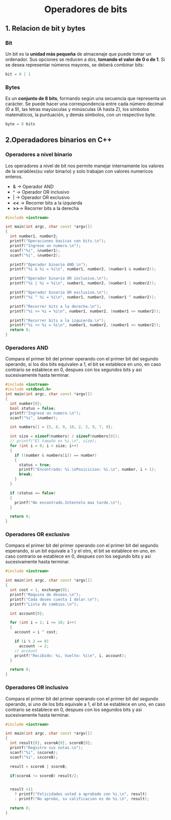 # <center> Operadores de bits

## 1. Relacion de bit y bytes

### Bit

Un bit es la **unidad más pequeña** de almacenaje que puede tomar un
ordenador. Sus opciones se reducen a dos, **tomando el valor de 0 o de 1**. Si se
desea representar números mayores, se deberá combinar bits:

```c
bit = 0 | 1
```

### Bytes

Es un **conjunto de 8 bits**, formando según una secuencia que representa un
carácter. Se puede hacer una correspondencia entre cada número decimal (0 a
9), las letras mayúsculas y minúsculas (A hasta Z), los sı́mbolos matemáticos,
la puntuación, y demás sı́mbolos, con un respectivo byte.

```c
byte = 8 bits
```
## 2.Operadadores binarios en C++

### Operadores a nivel binario

Los operadores a nivel de bit nos permite manejar internamente los valores de la variables(su valor binario) y solo trabajan con valores numericos enteros.

* & -> Operador AND  
* ^ -> Operador OR inclusivo 
* | -> Operador OR exclusivo
* **<<** -> Recorrer bits a la izquierda
* **>>**-> Recorrer bits a la derecha

```cpp
#include <iostream>

int main(int argc, char const *argv[])
{
  int number1, number2;
  printf("Operaciones basicas con bits.\n");
  printf("Ingrese un numero.\n");
  scanf("%i", &number1);
  scanf("%i", &number2);

  printf("Operador binario AND.\n");
  printf("%i & %i = %i\n", number1, number2, (number1 & number2));

  printf("Operador binario OR inclusivo.\n");
  printf("%i | %i = %i\n", number1, number2, (number1 | number2));

  printf("Operador binario OR exclusivo.\n");
  printf("%i ^ %i = %i\n", number1, number2, (number1 ^ number2));

  printf("Recorrer bits a la derecha.\n");
  printf("%i >> %i = %i\n", number1, number2, (number1 >> number2));

  printf("Recorrer bits a la izquierda.\n");
  printf("%i << %i = %i\n", number1, number2, (number1 << number2));
  return 0;
}
```
### Operadores AND

Compara el primer bit del primer operando con el primer bit del segundo
operando, si los dos bits equivalen a 1, el bit se establece en uno, en caso
contrario se establece en 0, despues con los segundos bits y asi sucesivamente
hasta terminar.

```cpp
#include <iostream>
#include <stdbool.h>
int main(int argc, char const *argv[])
{
  int number{0};
  bool status = false;
  printf("Ingrese un numero.\n");
  scanf("%i", &number);

  int numbers[] = {5, 8, 9, 10, 2, 3, 9, 7, 8};

  int size = sizeof(numbers) / sizeof(numbers[0]);
  // printf("El tamaño es %i.\n", size);
  for (int i = 0; i < size; i++)
  {
    if ((number & numbers[i]) == number)
    {
      status = true;
      printf("Encontrado: %i.\nPosicicion: %i.\n", number, i + 1);
      break;
    }
  }

  if (status == false)
  {
    printf("No encontrado.Intentelo mas tarde.\n");
  }

  return 0;
}

```

### Operadores OR exclusivo
Compara el primer bit del primer operando con el primer bit del segundo
esperando, si un bit equivale a 1 y el otro, el bit se establece en uno, en caso
contrario se establece en 0, despues con los segundo bits y asi sucesivamente
hasta terminar.

```cpp
#include <iostream>

int main(int argc, char const *argv[])
{
  int cost = 1, exchange{0};
  printf("Maquina de deseos.\n");
  printf("Cada deseo cuesta 1 dolar.\n");
  printf("Lista de cambios.\n");

  int account{0};

  for (int i = 1; i <= 10; i++)
  {
    account = i ^ cost;

    if (i % 2 == 0)
      account -= 2;
    // account
    printf("Recibido: %i, Vuelto: %i\n", i, account);
  }

  return 0;
}
```
### Operadores OR inclusivo
Compara el primer bit del primer operando con el primer bit del segundo
operando, si uno de los bits equivale a 1, el bit se establece en uno, en caso
contrario se establece en 0, despues con los segundos bits y asi sucesivamente
hasta terminar.

```cpp
#include <iostream>

int main(int argc, char const *argv[])
{
  int result{0}, scoreA{0}, scoreB{0};
  printf("Registre sus notas.\n");
  scanf("%i", &scoreA);
  scanf("%i", &scoreB);

  result = scoreA | scoreB;

  if(scoreA != scoreB) result/2;


  result >11
    ? printf("Felicidades usted a aprobado con %i.\n", result)
    : printf("No aprobo, su calificacion es de %i.\n", result);

  return 0;
}
```